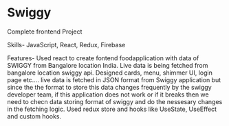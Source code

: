 # Swiggy
Complete frontend Project

Skills-
JavaScript, React, Redux, Firebase

Features-
Used react to create fontend foodapplication with data of SWIGGY from Bangalore location India. Live data is being fetched from bangalore location swiggy api. Designed cards, menu, shimmer UI, login page etc.... 
live data is fetched in JSON format from Swiggy application but since the the format to store this data changes frequently by the swiggy developer team, if this application does not work or if it breaks then we need to checn data storing format of swiggy and do the nessesary changes in the fetching logic.
Used redux store and hooks like UseState, UseEffect and custom hooks.

